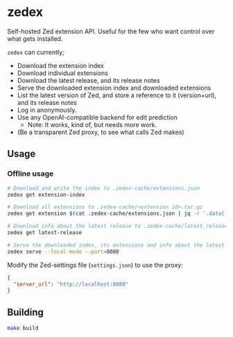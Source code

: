 # zedex

Self-hosted Zed extension API. Useful for the few who want control over what gets installed.

`zedex` can currently;
* Download the extension index
* Download individual extensions
* Download the latest release, and its release notes
* Serve the downloaded extension index and downloaded extensions
* List the latest version of Zed, and store a reference to it (version+url), and its release notes
* Log in anonymously.
* Use any OpenAI-compatible backend for edit prediction
  * Note: It works, kind of, but needs more work.
* (Be a transparent Zed proxy, to see what calls Zed makes)

## Usage

### Offline usage
```sh
# Download and write the index to .zedex-cache/extensions.json
zedex get extension-index

# Download all extensions to .zedex-cache/<extension id>.tar.gz
zedex get extension $(cat .zedex-cache/extensions.json | jq -r '.data[].id' | xargs)

# Download info about the latest release to .zedex-cache/latest_release.json
zedex get latest-release

# Serve the downloaded index, its extensions and info about the latest release
zedex serve --local-mode --port=8080
```

Modify the Zed-settings file (`settings.json`) to use the proxy:
```json
{
  "server_url": "http://localhost:8080"
}
```

## Building

```sh
make build
```
